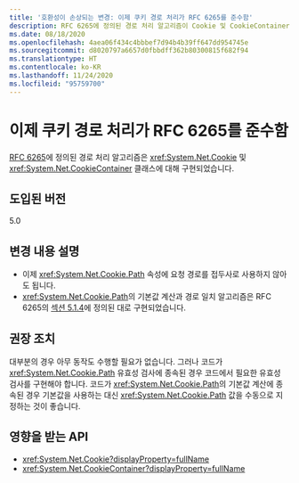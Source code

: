 ```yaml
---
title: '호환성이 손상되는 변경: 이제 쿠키 경로 처리가 RFC 6265를 준수함'
description: RFC 6265에 정의된 경로 처리 알고리즘이 Cookie 및 CookieContainer 클래스에 대해 구현된 .NET 5.0의 호환성이 손상되는 변경에 대해 알아봅니다.
ms.date: 08/18/2020
ms.openlocfilehash: 4aea06f434c4bbbef7d94b4b39ff647dd954745e
ms.sourcegitcommit: d8020797a6657d0fbbdff362b80300815f682f94
ms.translationtype: HT
ms.contentlocale: ko-KR
ms.lasthandoff: 11/24/2020
ms.locfileid: "95759700"
---
```

# <a name="cookie-path-handling-now-conforms-to-rfc-6265"></a>이제 쿠키 경로 처리가 RFC 6265를 준수함

[RFC 6265](https://tools.ietf.org/html/rfc6265)에 정의된 경로 처리 알고리즘은 <xref:System.Net.Cookie> 및 <xref:System.Net.CookieContainer> 클래스에 대해 구현되었습니다.

## <a name="version-introduced"></a>도입된 버전

5.0

## <a name="change-description"></a>변경 내용 설명

- 이제 <xref:System.Net.Cookie.Path> 속성에 요청 경로를 접두사로 사용하지 않아도 됩니다.
- <xref:System.Net.Cookie.Path>의 기본값 계산과 경로 일치 알고리즘은 RFC 6265의 [섹션 5.1.4](https://tools.ietf.org/html/rfc6265#section-5.1.4)에 정의된 대로 구현되었습니다.

## <a name="recommended-action"></a>권장 조치

대부분의 경우 아무 동작도 수행할 필요가 없습니다. 그러나 코드가 <xref:System.Net.Cookie.Path> 유효성 검사에 종속된 경우 코드에서 필요한 유효성 검사를 구현해야 합니다. 코드가 <xref:System.Net.Cookie.Path>의 기본값 계산에 종속된 경우 기본값을 사용하는 대신 <xref:System.Net.Cookie.Path> 값을 수동으로 지정하는 것이 좋습니다.

## <a name="affected-apis"></a>영향을 받는 API

- <xref:System.Net.Cookie?displayProperty=fullName>
- <xref:System.Net.CookieContainer?displayProperty=fullName>

<!--

### Affected APIs

- `T:System.Net.Cookie`
- `T:System.Net.CookieContainer`

### Category

Networking

-->
